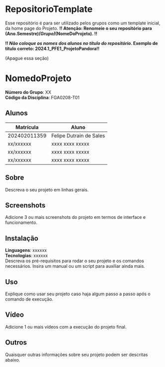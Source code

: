 # RepositorioTemplate
Esse repositório é para ser utilizado pelos grupos como um template inicial, da home page do Projeto.
**!! Atenção: Renomeie o seu repositório para (Ano.Semestre)_(Grupo)_(NomeDoProjeto). !!** 

**!! *Não coloque os nomes dos alunos no título do repositório*. Exemplo de título correto: 2024.1_PFE1_ProjetoPandora!!**
 
 (Apague essa seção)

# NomedoProjeto

**Número do Grupo**: XX<br>
**Código da Disciplina**: FGA0208-T01<br>

## Alunos
|Matrícula | Aluno |
| -- | -- |
|202402011359 | Felipe Dutrain de Sales |
| xx/xxxxxx  |  xxxx xxxx xxxxx |
| xx/xxxxxx  |  xxxx xxxx xxxxx |
| xx/xxxxxx  |  xxxx xxxx xxxxx |

## Sobre 
Descreva o seu projeto em linhas gerais. 

## Screenshots
Adicione 3 ou mais screenshots do projeto em termos de interface e funcionamento.

## Instalação 
**Linguagens**: xxxxxx<br>
**Tecnologias**: xxxxxx<br>
Descreva os pré-requisitos para rodar o seu projeto e os comandos necessários.
Insira um manual ou um script para auxiliar ainda mais.

## Uso 
Explique como usar seu projeto caso haja algum passo a passo após o comando de execução.

## Vídeo
Adicione 1 ou mais vídeos com a execução do projeto final.

## Outros 
Quaisquer outras informações sobre seu projeto podem ser descritas abaixo.
